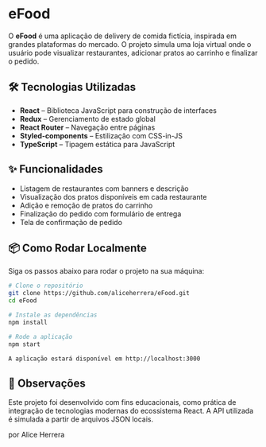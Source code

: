 # eFood

O **eFood** é uma aplicação de delivery de comida fictícia, inspirada em grandes plataformas do mercado. O projeto simula uma loja virtual onde o usuário pode visualizar restaurantes, adicionar pratos ao carrinho e finalizar o pedido.

## 🛠️ Tecnologias Utilizadas

- **React** – Biblioteca JavaScript para construção de interfaces
- **Redux** – Gerenciamento de estado global
- **React Router** – Navegação entre páginas
- **Styled-components** – Estilização com CSS-in-JS
- **TypeScript** – Tipagem estática para JavaScript

## ✨ Funcionalidades

- Listagem de restaurantes com banners e descrição
- Visualização dos pratos disponíveis em cada restaurante
- Adição e remoção de pratos do carrinho
- Finalização do pedido com formulário de entrega
- Tela de confirmação de pedido

## 📦 Como Rodar Localmente

Siga os passos abaixo para rodar o projeto na sua máquina:

```bash
# Clone o repositório
git clone https://github.com/aliceherrera/eFood.git
cd eFood

# Instale as dependências
npm install

# Rode a aplicação
npm start

A aplicação estará disponível em http://localhost:3000
```

## 📌 Observações

Este projeto foi desenvolvido com fins educacionais, como prática de integração de tecnologias modernas do ecossistema React. A API utilizada é simulada a partir de arquivos JSON locais.

por Alice Herrera
